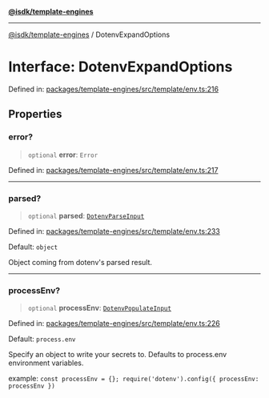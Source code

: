 [**@isdk/template-engines**](../README.md)

***

[@isdk/template-engines](../globals.md) / DotenvExpandOptions

# Interface: DotenvExpandOptions

Defined in: [packages/template-engines/src/template/env.ts:216](https://github.com/isdk/template-engines.js/blob/24b1ccbec627480811c0e55e7b0aa8bfa87438e3/src/template/env.ts#L216)

## Properties

### error?

> `optional` **error**: `Error`

Defined in: [packages/template-engines/src/template/env.ts:217](https://github.com/isdk/template-engines.js/blob/24b1ccbec627480811c0e55e7b0aa8bfa87438e3/src/template/env.ts#L217)

***

### parsed?

> `optional` **parsed**: [`DotenvParseInput`](DotenvParseInput.md)

Defined in: [packages/template-engines/src/template/env.ts:233](https://github.com/isdk/template-engines.js/blob/24b1ccbec627480811c0e55e7b0aa8bfa87438e3/src/template/env.ts#L233)

Default: `object`

Object coming from dotenv's parsed result.

***

### processEnv?

> `optional` **processEnv**: [`DotenvPopulateInput`](DotenvPopulateInput.md)

Defined in: [packages/template-engines/src/template/env.ts:226](https://github.com/isdk/template-engines.js/blob/24b1ccbec627480811c0e55e7b0aa8bfa87438e3/src/template/env.ts#L226)

Default: `process.env`

Specify an object to write your secrets to. Defaults to process.env environment variables.

example: `const processEnv = {}; require('dotenv').config({ processEnv: processEnv })`
